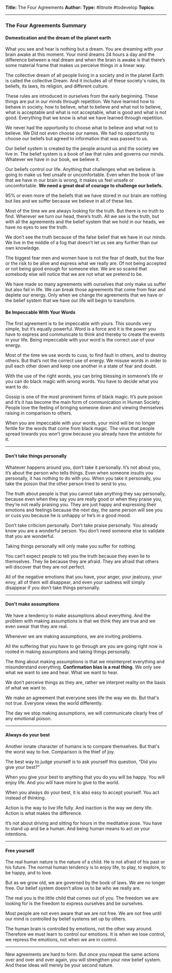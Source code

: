 
**Title:** The Four Agreements
**Author:**
**Type:** #litnote #todevelop 
**Topics:**

---

### The Four Agreements Summary

  

#### Domestication and the dream of the planet earth

What you see and hear is nothing but a dream. You are dreaming with your brain awake at this moment. Your mind dreams 24 hours a day and the difference between a real dream and when the brain is awake is that there’s some material frame that makes us perceive things in a linear way.

The collective dream of all people living in a society and in the planet Earth is called the collective Dream. And it includes all of these society's rules, its beliefs, its laws, its religion, and different culture.

These rules are introduced in ourselves from the early beginning. These things are put in our minds through repetition. We have learned how to behave in society, how to believe, what to believe and what not to believe, what is acceptable and what is not acceptable, what is good and what is not good. Everything that we know is what we have learned through repetition.

We never had the opportunity to choose what to believe and what not to believe. We Did not even choose our names. We had no opportunity to choose our beliefs but agreed to information that was passed to us. 

Our belief system is created by the people around us and the society we live in. The belief system is a book of law that rules and governs our minds. Whatever we have in our book, we believe it.

Our beliefs control our life. Anything that challenges what we believe is going to make us feel unsafe or uncomfortable. Even when the book of law that we have in our brain is wrong, it makes us feel unsafe or uncomfortable. **We need a great deal of courage to challenge our beliefs.**

95% or even more of the beliefs that we have stored in our brain are nothing but lies and we suffer because we believe in all of these lies.

Most of the time we are always looking for the truth. But there is no truth to find. Wherever we turn our head, there’s truth. All we see is the truth, but with all the agreements and the belief system that we hold in our heads, we have no eyes to see the truth. 

We don’t see the truth because of the false belief that we have in our minds. We live in the middle of a fog that doesn’t let us see any further than our own knowledge.

The biggest fear men and women have is not the fear of death, but the fear or the risk to be alive and express what we really are. Of not being accepted or not being good enough for someone else. We are so scared that somebody else will notice that we are not what we pretend to be. 

We have made so many agreements with ourselves that only make us suffer but also fail in life. We can break those agreements that come from fear and deplete our energy. Only when we change the agreements that we have or the belief system that we have our life will begin to transform.

#### Be Impeccable With Your Words

The first agreement is to be impeccable with yours. This sounds very simple, but it’s equally powerful. Word is a force and it is the power you have to express and communicate to think and thereby to create the events in your life. Being impeccable with your word is the correct use of your energy.

Most of the time we use words to cuss, to find fault in others, and to destroy others. But that’s not the correct use of energy. We misuse words in order to pull each other down and keep one another in a state of fear and doubt.

With the use of the right words, you can bring blessing in someone’s life or you can do black magic with wrong words. You have to decide what you want to do.

Gossip is one of the most prominent forms of black magic. It’s pure poison and it’s it has become the main form of communication in Human Society. People love the feeling of bringing someone down and viewing themselves raising in comparison to others.

When you are impeccable with your words, your mind will be no longer fertile for the words that come from black magic. The virus that people spread towards you won’t grow because you already have the antidote for it.

---

#### Don’t take things personally

Whatever happens around you, don’t take it personally. It’s not about you, it’s about the person who tells things. Even when someone insults you personally, it has nothing to do with you. When you take it personally, you take the poison that the other person tried to send to you.

The truth about people is that you cannot take anything they say personally, because even when they say you are really good or when they praise you, they’re not really praising you. They are just happy and expressing their emotions and feelings because the next day, the same person will see you or cuss you because he is unhappy or he’s in a good mood.

Don’t take criticism personally. Don’t take praise personally. You already know you are a wonderful person. You don’t need someone else to validate that you are wonderful.

Taking things personally will only make you suffer for nothing. 

You can’t expect people to tell you the truth because they even lie to themselves. They lie because they are afraid. They are afraid that others will discover that they are not perfect. 

All of the negative emotions that you have, your anger, your jealousy, your envy, all of them will disappear, and even your sadness will simply disappear if you don’t take things personally.

---

#### Don’t make assumptions

We have a tendency to make assumptions about everything. And the problem with making assumptions is that we think they are true and we even swear that they are real.

Whenever we are making assumptions, we are inviting problems.

All the suffering that you have to go through are you are going right now is rooted in making assumptions and taking things personally.

The thing about making assumptions is that we misinterpret everything and misunderstand everything. **Confirmation bias is a real thing.** We only see what we want to see and hear. What we want to hear. 

We don’t perceive things as they are, rather we interpret reality on the basis of what we want to. 

We make an agreement that everyone sees life the way we do. But that's not true. Everyone views the world differently.

The day we stop making assumptions, we will communicate clearly free of any emotional poison.

---

#### Always do your best

Another innate character of humans is to compare themselves. But that's the worst way to live. Comparison is the thief of joy. 

The best way to judge yourself is to ask yourself this question, “Did you give your best?”

When you give your best to anything that you do you will be happy. You will enjoy life. And you will have more to give to the world.

When you always do your best, it is also easy to accept yourself. You act instead of thinking.

Action is the way to live life fully. And inaction is the way we deny life. Action is what makes the difference. 

It’s not about driving and sitting for hours in the meditative pose. You have to stand up and be a human. And being human means to act on your intentions.

---

#### Free yourself

The real human nature is the nature of a child. He is not afraid of his past or his future. The normal human tendency is to enjoy life, to play, to explore, to be happy, and to love.

But as we grow old, we are governed by the book of laws. We are no longer free. Our belief system doesn’t allow us to be who we really are. 

The real you is the little child that comes out of you. The freedom we are looking for is the freedom to express ourselves and be ourselves.

Most people are not even aware that we are not free. We are not free until our mind is controlled by belief systems set up by others.

The human brain is controlled by emotions, not the other way around. Therefore we must learn to control our emotions. It is when we lose control, we repress the emotions, not when we are in control.

---

New agreements are hard to form. But once you repeat the same actions over and over and over again, you will strengthen your new belief system. And these ideas will merely be your second nature.